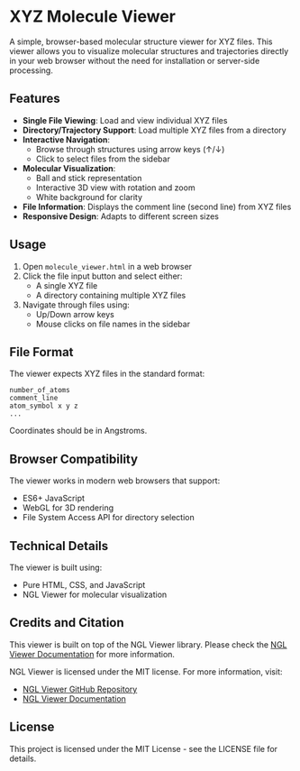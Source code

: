 # XYZ Molecule Viewer

A simple, browser-based molecular structure viewer for XYZ files. This viewer allows you to visualize molecular structures and trajectories directly in your web browser without the need for installation or server-side processing.

## Features

- **Single File Viewing**: Load and view individual XYZ files
- **Directory/Trajectory Support**: Load multiple XYZ files from a directory
- **Interactive Navigation**: 
  - Browse through structures using arrow keys (↑/↓)
  - Click to select files from the sidebar
- **Molecular Visualization**:
  - Ball and stick representation
  - Interactive 3D view with rotation and zoom
  - White background for clarity
- **File Information**: Displays the comment line (second line) from XYZ files
- **Responsive Design**: Adapts to different screen sizes

## Usage

1. Open `molecule_viewer.html` in a web browser
2. Click the file input button and select either:
   - A single XYZ file
   - A directory containing multiple XYZ files
3. Navigate through files using:
   - Up/Down arrow keys
   - Mouse clicks on file names in the sidebar

## File Format

The viewer expects XYZ files in the standard format:
```
number_of_atoms
comment_line
atom_symbol x y z
...
```

Coordinates should be in Angstroms.

## Browser Compatibility

The viewer works in modern web browsers that support:
- ES6+ JavaScript
- WebGL for 3D rendering
- File System Access API for directory selection
## Technical Details

The viewer is built using:
- Pure HTML, CSS, and JavaScript
- NGL Viewer for molecular visualization


## Credits and Citation

This viewer is built on top of the NGL Viewer library. Please check the [NGL Viewer Documentation](http://nglviewer.org/ngl/api/) for more information. 

NGL Viewer is licensed under the MIT license. For more information, visit:
- [NGL Viewer GitHub Repository](https://github.com/nglviewer/ngl)
- [NGL Viewer Documentation](http://nglviewer.org/ngl/api/)


## License

This project is licensed under the MIT License - see the LICENSE file for details. 

